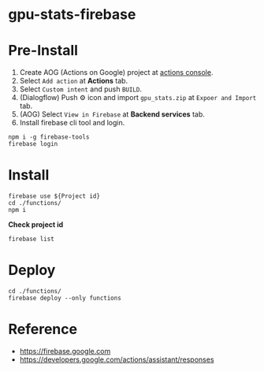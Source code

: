 # gpu-stats-firebase

# Pre-Install
1. Create AOG (Actions on Google) project at [actions console](https://console.actions.google.com/).
2. Select `Add action` at **Actions** tab.
3. Select `Custom intent` and push `BUILD`.
4. (Dialogflow) Push ⚙️ icon and import `gpu_stats.zip` at `Expoer and Import` tab.
5. (AOG) Select `View in Firebase` at **Backend services** tab.
6. Install firebase cli tool and login.

```
npm i -g firebase-tools
firebase login
```

# Install
```
firebase use ${Project id}
cd ./functions/
npm i
```

**Check project id**
```
firebase list
```

# Deploy
```
cd ./functions/
firebase deploy --only functions
```

# Reference
- https://firebase.google.com
- https://developers.google.com/actions/assistant/responses
